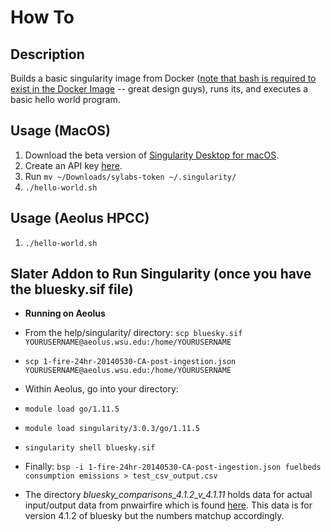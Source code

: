 # How To

## Description

Builds a basic singularity image from Docker ([note that bash is required to exist in the Docker Image](https://github.com/sylabs/singularity/issues/2386) -- great design guys), runs its, and executes a basic hello world program.

## Usage (MacOS)

1. Download the beta version of [Singularity Desktop for macOS](https://sylabs.io/singularity-desktop-macos/).
1. Create an API key [here](https://cloud.sylabs.io/auth).
1. Run `mv ~/Downloads/sylabs-token ~/.singularity/`
1. `./hello-world.sh`

## Usage (Aeolus HPCC)

1. `./hello-world.sh`

## Slater Addon to Run Singularity (once you have the bluesky.sif file)

- **Running on Aeolus**
- From the help/singularity/ directory: `scp bluesky.sif YOURUSERNAME@aeolus.wsu.edu:/home/YOURUSERNAME`
- `scp 1-fire-24hr-20140530-CA-post-ingestion.json YOURUSERNAME@aeolus.wsu.edu:/home/YOURUSERNAME`
- Within Aeolus, go into your directory:
- `module load go/1.11.5`
- `module load singularity/3.0.3/go/1.11.5`
- `singularity shell bluesky.sif`
- Finally: `bsp -i 1-fire-24hr-20140530-CA-post-ingestion.json fuelbeds consumption emissions > test_csv_output.csv`

- The directory _bluesky_comparisons_4.1.2_v_4.1.11_ holds data for actual input/output data from pnwairfire which is found [here](https://github.com/pnwairfire/bluesky/blob/master/docs/examples.md). This data is for version 4.1.2 of bluesky but the numbers matchup accordingly.

$$
$$
